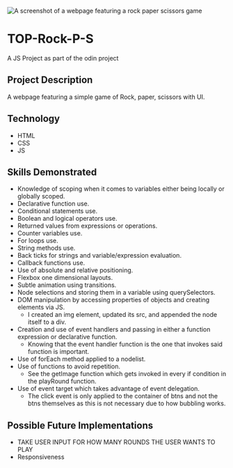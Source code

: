 ![A screenshot of a webpage featuring a rock paper scissors game](ss.png)

# TOP-Rock-P-S

A JS Project as part of the odin project

## Project Description

A webpage featuring a simple game of Rock, paper, scissors with UI.

## Technology

- HTML
- CSS
- JS

## Skills Demonstrated

- Knowledge of scoping when it comes to variables either being locally or globally scoped.
- Declarative function use.
- Conditional statements use.
- Boolean and logical operators use.
- Returned values from expressions or operations.
- Counter variables use.
- For loops use.
- String methods use.
- Back ticks for strings and variable/expression evaluation.
- Callback functions use.
- Use of absolute and relative positioning.
- Flexbox one dimensional layouts.
- Subtle animation using transitions.
- Node selections and storing them in a variable using querySelectors.
- DOM manipulation by accessing properties of objects and creating elements via JS.
  - I created an img element, updated its src, and appended the node itself to a div.
- Creation and use of event handlers and passing in either a function expression or declarative function.
  - Knowing that the event handler function is the one that invokes said function is important.
- Use of forEach method applied to a nodelist.
- Use of functions to avoid repetition.
  - See the getImage function which gets invoked in every if condition in the playRound function.
- Use of event target which takes advantage of event delegation.
  - The click event is only applied to the container of btns and not the btns themselves as this is not necessary due to how bubbling works.

## Possible Future Implementations

- TAKE USER INPUT FOR HOW MANY ROUNDS THE USER WANTS TO PLAY
- Responsiveness
